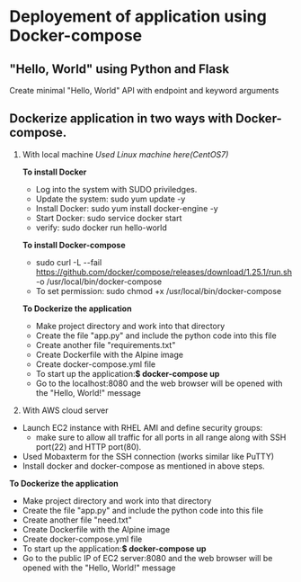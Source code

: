 # Deployement of application using Docker-compose
## "Hello, World" using Python and Flask
Create minimal "Hello, World" API with endpoint and keyword arguments

## Dockerize application in two ways with Docker-compose. 
1) With local machine 
   *Used Linux machine here(CentOS7)*
   
   **To install Docker**
   - Log into the system with SUDO priviledges. 
   - Update the system: sudo yum update -y
   - Install Docker: sudo yum install docker-engine -y
   - Start Docker: sudo service docker start
   - verify: sudo docker run hello-world
   
   **To install Docker-compose**
   - sudo curl -L --fail https://github.com/docker/compose/releases/download/1.25.1/run.sh -o /usr/local/bin/docker-compose
   - To set permission: sudo chmod +x /usr/local/bin/docker-compose  
   
   **To Dockerize the application**
   - Make project directory and work into that directory
   - Create the file "app.py" and include the python code into this file
   - Create another file "requirements.txt" 
   - Create Dockerfile with the Alpine image
   - Create docker-compose.yml file 
   - To start up the application:**$ docker-compose up**
   - Go to the localhost:8080 and the web browser will be opened with the "Hello, World!" message
   
  2) With AWS cloud server
   - Launch EC2 instance with RHEL AMI and define security groups:    
     * make sure to allow all traffic for all ports in all range along with SSH port(22) and HTTP port(80).
   - Used Mobaxterm for the SSH connection (works similar like PuTTY)
   - Install docker and docker-compose as mentioned in above steps. 
   
   **To Dockerize the application**
   - Make project directory and work into that directory
   - Create the file "app.py" and include the python code into this file
   - Create another file "need.txt" 
   - Create Dockerfile with the Alpine image
   - Create docker-compose.yml file 
   - To start up the application:**$ docker-compose up**
   - Go to the public IP of EC2 server:8080 and the web browser will be opened with the "Hello, World!" message
   

